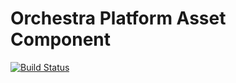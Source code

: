 Orchestra Platform Asset Component
==============

[![Build Status](https://travis-ci.org/orchestral/asset.png?branch=master)](https://travis-ci.org/orchestral/asset)
